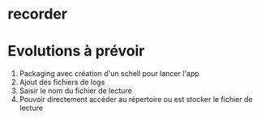 # recorder

# Evolutions à prévoir

1) Packaging avec création d'un schell pour lancer l'app
2) Ajout des fichiers de logs 
3) Saisir le nom du fichier de lecture 
4) Pouvoir directement accéder au répertoire ou est stocker le fichier de lecture